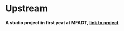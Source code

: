 # Upstream
#### A studio project in first yeat at MFADT, [link to project](https://choose-image.com/UpstreamPage)